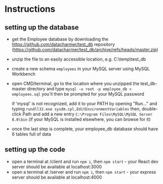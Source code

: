 # Instructions

## setting up the database

* get the Employee database by downloading the https://github.com/datacharmer/test_db repository (https://github.com/datacharmer/test_db/archive/refs/heads/master.zip)

* unzip the file to an easily accessible location, e.g. C:\temp\test_db

* create a new schema `employees` in your MySQL server using MySQL Workbench

* open CMD/terminal, go to the location where you unzipped the test_db-master directory and type `mysql -u root -p employee_db < employees.sql`
  you'll then be prompted for your MySQL password

  if 'mysql' is not recognized, add it to your PATH by opening "Run..." and typing `rundll32.exe sysdm.cpl,EditEnvironmentVariables`
  then, double-click Path and add a new entry `C:\Program Files\MySQL\MySQL Server 8.0\bin` (if your MySQL is installed elsewhere, you can browse for it)

* once the last step is complete, your employee_db database should have 6 tables full of data

## setting up the code

* open a terminal at /client and run `npm i`, then `npm start` - your React dev server should be available at localhost:3000
* open a terminal at /server and run `npm i`, then `npm start` - your express server should be available at localhost:4000
